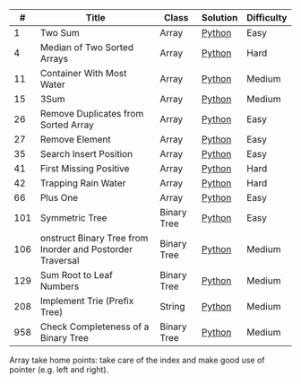 | # | Title | Class | Solution | Difficulty |
| --- | --- | --- | --- | --- |
| 1 | Two Sum | Array | [Python](https://github.com/Tal-cat/Leetcode/blob/main/Array/1.%20Two%20Sum.py) | Easy |
| 4 | Median of Two Sorted Arrays | Array | [Python](https://github.com/Tal-cat/Leetcode/blob/main/Array/4.%20Median%20of%20Two%20Sorted%20Arrays.py) | Hard |
| 11 | Container With Most Water | Array | [Python](https://github.com/Tal-cat/Leetcode/blob/main/Array/11.%20Container%20With%20Most%20Water.py) | Medium |
| 15 | 3Sum | Array | [Python](https://github.com/Tal-cat/Leetcode/blob/main/Array/15.%203Sum.py) | Medium |
| 26 | Remove Duplicates from Sorted Array | Array | [Python](https://github.com/Tal-cat/Leetcode/blob/main/Array/26.%20Remove%20Duplicates%20from%20Sorted%20Array) | Easy |
| 27 | Remove Element | Array | [Python](https://github.com/Tal-cat/Leetcode/blob/main/Array/27.%20Remove%20Element.py) | Easy |
| 35 | Search Insert Position | Array | [Python](https://github.com/Tal-cat/Leetcode/blob/main/Array/35.%20Search%20Insert%20Position.py) | Easy |
| 41 | First Missing Positive | Array | [Python](https://github.com/Tal-cat/Leetcode/blob/main/Array/41.%20First%20Missing%20Positive.py) | Hard |
| 42 | Trapping Rain Water | Array | [Python](https://github.com/Tal-cat/Leetcode/blob/main/Array/42.%20Trapping%20Rain%20Water.py) | Hard |
| 66 | Plus One | Array | [Python](https://github.com/Tal-cat/Leetcode/blob/main/Array/66.%20Plus%20One.py) | Easy |
| 101 | Symmetric Tree | Binary Tree | [Python](https://github.com/Tal-cat/Leetcode/blob/main/Binary%20Tree/101.%20Symmetric%20Tree.py) | Easy |
| 106 | onstruct Binary Tree from Inorder and Postorder Traversal | Binary Tree | [Python](https://github.com/Tal-cat/Leetcode/blob/main/Binary%20Tree/106.%20Construct%20Binary%20Tree%20from%20Inorder%20and%20Postorder%20Traversal.py) | Medium |
| 129 | Sum Root to Leaf Numbers | Binary Tree | [Python](https://github.com/Tal-cat/Leetcode/blob/main/Binary%20Tree/129.%20Sum%20Root%20to%20Leaf%20Numbers.py) | Medium |
| 208 | Implement Trie (Prefix Tree) | String | [Python](https://github.com/Tal-cat/Leetcode/blob/main/String/208.%20Implement%20Trie%20(Prefix%20Tree).py) | Medium |
| 958 | Check Completeness of a Binary Tree | Binary Tree | [Python](https://github.com/Tal-cat/Leetcode/blob/main/Binary%20Tree/958.%20Check%20Completeness%20of%20a%20Binary%20Tree.py) | Medium |

Array take home points: take care of the index and make good use of pointer (e.g. left and right).
